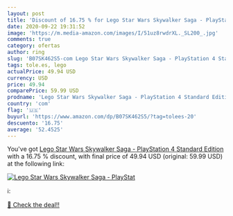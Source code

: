 ```yaml
---
layout: post
title: 'Discount of 16.75 % for Lego Star Wars Skywalker Saga - PlayStat'
date: 2020-09-22 19:31:52
image: 'https://m.media-amazon.com/images/I/51uz8rwdrXL._SL200_.jpg'
comments: true
category: ofertas
author: ring
slug: 'B07SK462S5-com Lego Star Wars Skywalker Saga - PlayStation 4 Standard...'
tags: tole.es, lego
actualPrice: 49.94 USD
currency: USD
price: 49.94
comparePrice: 59.99 USD
prodname: 'Lego Star Wars Skywalker Saga - PlayStation 4 Standard Edition'
country: 'com'
flag: '🇺🇸'
buyurl: 'https://www.amazon.com/dp/B07SK462S5/?tag=tolees-20'
descuento: '16.75'
average: '52.4525'
---
```


You've got [Lego Star Wars Skywalker Saga - PlayStation 4 Standard Edition](https://www.amazon.com/dp/B07SK462S5/?tag=tolees-20) with a  16.75 % discount, with final price of 49.94 USD (original: 59.99 USD) at the following link:

[![Lego Star Wars Skywalker Saga - PlayStat](https://m.media-amazon.com/images/I/51uz8rwdrXL._SL200_.jpg)](https://www.amazon.com/dp/B07SK462S5/?tag=tolees-20)

ℹ️:


[🛒 Check the deal!!](https://www.amazon.com/dp/B07SK462S5/?tag=tolees-20)
